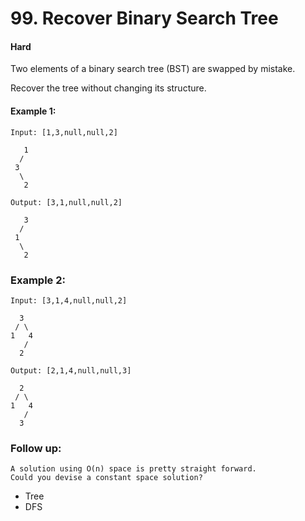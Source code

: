 # 99. Recover Binary Search Tree
#### Hard

Two elements of a binary search tree (BST) are swapped by mistake.

Recover the tree without changing its structure.

#### Example 1:

```
Input: [1,3,null,null,2]

   1
  /
 3
  \
   2

Output: [3,1,null,null,2]

   3
  /
 1
  \
   2
```

### Example 2:

```
Input: [3,1,4,null,null,2]

  3
 / \
1   4
   /
  2

Output: [2,1,4,null,null,3]

  2
 / \
1   4
   /
  3
```

### Follow up:

```
A solution using O(n) space is pretty straight forward.
Could you devise a constant space solution?
```

* Tree
* DFS